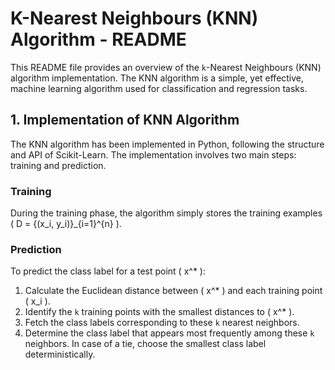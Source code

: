 # K-Nearest Neighbours (KNN) Algorithm - README

This README file provides an overview of the `k`-Nearest Neighbours (KNN) algorithm implementation. The KNN algorithm is a simple, yet effective, machine learning algorithm used for classification and regression tasks.

## 1. Implementation of KNN Algorithm

The KNN algorithm has been implemented in Python, following the structure and API of Scikit-Learn. The implementation involves two main steps: training and prediction.

### Training

During the training phase, the algorithm simply stores the training examples \( D = \{(x_i, y_i)\}_{i=1}^{n} \).

### Prediction

To predict the class label for a test point \( x^* \):
1. Calculate the Euclidean distance between \( x^* \) and each training point \( x_i \).
2. Identify the `k` training points with the smallest distances to \( x^* \).
3. Fetch the class labels corresponding to these `k` nearest neighbors.
4. Determine the class label that appears most frequently among these `k` neighbors. In case of a tie, choose the smallest class label deterministically.
